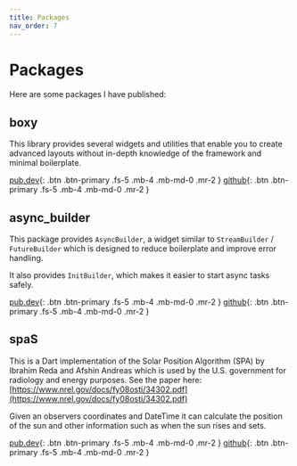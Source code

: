 ```yaml
---
title: Packages
nav_order: 7
---
```


# Packages

Here are some packages I have published:

## boxy

This library provides several widgets and utilities that enable you to create advanced layouts without in-depth
knowledge of the framework and minimal boilerplate.

[pub.dev](https://pub.dev/packages/boxy){: .btn .btn-primary .fs-5 .mb-4 .mb-md-0 .mr-2 }
[github](https://github.com/PixelToast/flutter-boxy){: .btn .btn-primary .fs-5 .mb-4 .mb-md-0 .mr-2 }

## async_builder

This package provides `AsyncBuilder`, a widget similar to `StreamBuilder` / `FutureBuilder` which is designed to reduce
boilerplate and improve error handling.

It also provides `InitBuilder`, which makes it easier to start async tasks safely.

[pub.dev](https://pub.dev/packages/async_builder){: .btn .btn-primary .fs-5 .mb-4 .mb-md-0 .mr-2 }
[github](https://github.com/PixelToast/async_builder){: .btn .btn-primary .fs-5 .mb-4 .mb-md-0 .mr-2 }

## spaS

This is a Dart implementation of the Solar Position Algorithm (SPA) by Ibrahim Reda and Afshin Andreas which is used by
the U.S. government for radiology and energy purposes. See the paper here:
[https://www.nrel.gov/docs/fy08osti/34302.pdf](https://www.nrel.gov/docs/fy08osti/34302.pdf)

Given an observers coordinates and DateTime it can calculate the position of the sun and other information such as when
the sun rises and sets.

[pub.dev](https://pub.dev/packages/spa){: .btn .btn-primary .fs-5 .mb-4 .mb-md-0 .mr-2 }
[github](https://github.com/PixelToast/dart-spa){: .btn .btn-primary .fs-5 .mb-4 .mb-md-0 .mr-2 }